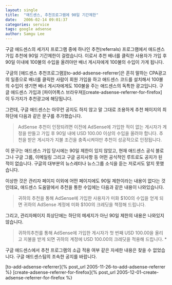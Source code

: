 ```yaml
---
layout: single
title:  "애드센스, 추천프로그램에 90일 기간제한"
date:   2006-02-14 09:01:37
categories: service
tags: google adsense
author: Samgu Lee
---
```

구글 애드센스의 세가지 프로그램 중에 하나인 추천(referrals) 프로그램에서 애드센스 가입 추천에 90일 기간제한이 걸렸습니다. 이로서 추천 배너를 클릭한 사용자가 가입 후 90일 이내에 100불의 수입을 올려야만 배너 게시자에게 100불의 수입이 가게 됩니다.

구글의 [애드센스 추천프로그램][to-add-adsense-referrer]은 흔히 말하는 CPA광고의 일종으로 배너를 클릭한 사람이 회원 가입을 하고 애드센스 코드를 설치해서 100불의 수입이 생기면 배너 게시자에게도 100불을 주는 애드센스의 독특한 광고입니다. 구글 애드센스 가입과 [파이어폭스 브라우져][create-adsense-referrer-for-firefox] 이 두가지가 추천광고에 해당됩니다.

그런데, 구글 애드센스는 아무런 공지도 하지 않고 말 그대로 조용하게 추천 페이지의 최 하단에 다음과 같은 문구를 추가했습니다.

> AdSense 추천이 인정되려면 이전에 AdSense에 가입한 적이 없는 게시자가 계정을 만들고 가입 후 90일 내에 USD 100.00 이상의 수입을 올려야 합니다. 추천을 받은 게시자가 지불 조건을 충족시켜야만 추천이 성공적으로 인정됩니다.

이 문구는 애드센스 가입 당시에는 90일 제한이 있지 않았고, 현재 애드센스 공식 블로그나 구글 그룹, 이메일링 그리고 구글 공지사항 등 어떤 공식적인 루트로도 공지가 된 적이 없습니다. 구글의 대부분의 뉴스레터나 뉴스그룹 소식을 듣는 저로서도 알지 못했습니다.

이상한 것은 관리자 페이지 이외에 어떤 페이지에도 90일 제한이라는 내용이 없다는 것인데요, 애드센스 도움말에서 추천을 통한 수입에는 다음과 같은 내용이 나와있습니다.

> 귀하의 추천을 통해 AdSense에 가입한 사용자가 미화 $100의 수입을 얻게 되면 귀하의 AdSense 계정에 미화 $100의 크레딧을 책정해 드립니다.

그리고, 관리자페이지 최상단에는 하단의 메세지가 아닌 90일 제한의 내용은 나와있지 않습니다.

> 귀하의추천를 통해 AdSense에 가입한 게시자가 첫 번째 USD 100.00을 올리고 지불을 받게 되면 귀하의 계정에 USD 100.00의 크레딧을 적용해 드립니다. *

구글 애드센스에서 추천 프로그램의 소급 적용 여부 같은 자세한 내용은 찾을 수 없었습니다. 구글 애드센스팀의 조속한 공지를 바랍니다.

[to-add-adsense-referrer]{% post_url 2005-11-26-to-add-adsense-referrer %}
[create-adsense-referrer-for-firefox]{% post_url 2005-12-01-create-adsense-referrer-for-firefox %}